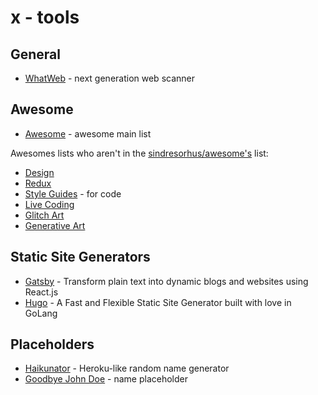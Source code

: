 # x - tools

## General

*   [WhatWeb](http://whatweb.net/) - next generation web scanner

## Awesome

*   [Awesome](https://github.com/sindresorhus/awesome) - awesome main list

Awesomes lists who aren't in the [sindresorhus/awesome's](https://github.com/sindresorhus/awesome) list:

*   [Design](https://github.com/gztchan/awesome-design)
*   [Redux](https://github.com/xgrommx/awesome-redux)
*   [Style Guides](https://github.com/kciter/awesome-style-guide) - for code
*   [Live Coding](https://github.com/moebiuseye/awesome-live-coding)
*   [Glitch Art](https://github.com/rspt/awesome-glitch-art)
*   [Generative Art](https://github.com/rspt/awesome-generative-art)

## Static Site Generators

*   [Gatsby](https://github.com/gatsbyjs/gatsby) - Transform plain text into dynamic blogs and websites using React.js
*   [Hugo](https://github.com/spf13/hugo) - A Fast and Flexible Static Site Generator built with love in GoLang

## Placeholders

*   [Haikunator](https://github.com/usmanbashir/haikunator) - Heroku-like random name generator
*   [Goodbye John Doe](http://goodbyejohndoe.com/) - name placeholder
